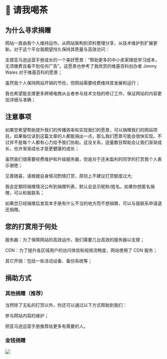 # 🤩 请我喝茶

## 为什么寻求捐赠

网站一直由我个人维持运作。从网站架构到资料整理分享，从技术维护到扩展更新。对于这个平台我期望持久保持其质量与高效访问：

支撑亚马逊运营手册成长的一个美好愿景：“帮助更多的中小卖家降低学习成本，无须缴费且看不到任何广告”。这愿景也参考了我欣赏的维基百科创办者 Jimmy Wales 对于维基百科的愿景；

虽然我个人保持网站开销的节俭，但网站需要经费维持其发展和运行；

我也希望能支撑更多跨境电商从业者参与技术文档的修订工作，保证网站的内容更加详细与准确；

## 注意事项

如果您希望帮助提升我们的传播效率和实现我们的愿景，可以捐赠我们的网站项目。如果每位读到这篇文章的人都能捐出一点，那么我们愿景可能会很快实现。不过并不是每个人都有心力给予我们协助。这没关系，适量数目帮助会让我们渐渐成长，也许渐渐成长才是更健康的成长；

虽然我们很需要经费维护和升级服务器，但是对于还未盈利的同学的打赏我个人表示谢绝；

见善随喜，请根据自身情况酌情打赏，原则上不建议打赏额度过大;

我会定期将捐赠情况公布到捐赠列表，默认会显示昵称/姓名。如果你想匿名捐赠，可以和我联系；

如果您已经捐赠后发现本手册有什么不当的地方而不想捐赠，可以与我联系申请退还捐赠。

## 您的打赏用于何处

服务器：为了保障网站的高效运作，我们需要几台高效的服务器以支撑；

CDN：为了提升各区域用户的访问体验和视频流畅度，网站使用了 CDN 服务；

其它开销：包括一些活动设备、备份系统等；

## 捐助方式

### 其他捐赠（推荐）

当然除了无私的打赏以外，你还可以通过以下方式帮助到我们：

参与网站内容的维护；

把亚马逊运营手册推荐给更多有需要的人。

### 金钱捐赠

![](https://pic.emmhome.com/2022/07/24/6985749cbe2ac.jpg)
